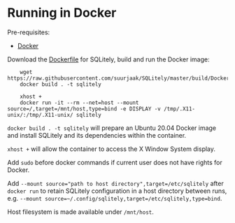 Running in Docker
=================

Pre-requisites:

- [Docker](https://www.docker.com/)

Download the [Dockerfile](Dockerfile) for SQLitely,
build and run the Docker image:

```
    wget https://raw.githubusercontent.com/suurjaak/SQLitely/master/build/Dockerfile
    docker build . -t sqlitely

    xhost +
    docker run -it --rm --net=host --mount source=/,target=/mnt/host,type=bind -e DISPLAY -v /tmp/.X11-unix/:/tmp/.X11-unix/ sqlitely
```

`docker build . -t sqlitely` will prepare an Ubuntu 20.04 Docker image
and install SQLitely and its dependencies within the container.

`xhost +` will allow the container to access the X Window System display.

Add `sudo` before docker commands if current user does not have rights for Docker.

Add `--mount source="path to host directory",target=/etc/sqlitely` after `docker run`
to retain SQLitely configuration in a host directory between runs,
e.g. `--mount source=~/.config/sqlitely,target=/etc/sqlitely,type=bind`.

Host filesystem is made available under `/mnt/host`.
